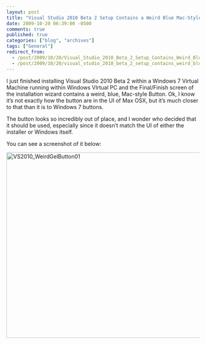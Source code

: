 ```yaml
---
layout: post
title: "Visual Studio 2010 Beta 2 Setup Contains a Weird Blue Mac-Style Button!"
date: 2009-10-20 06:39:00 -0500
comments: true
published: true
categories: ["blog", "archives"]
tags: ["General"]
redirect_from: 
  - /post/2009/10/20/Visual_Studio_2010_Beta_2_Setup_Contains_Weird_Blue_Mac-Style_Button
  - /post/2009/10/20/visual_studio_2010_beta_2_setup_contains_weird_blue_mac-style_button
---
```

<!-- more -->
<p>I just finished installing Visual Studio 2010 Beta 2 within a Windows 7 Virtual Machine running within Windows VIrtual PC and the Final/Finish screen of the installation wizard contains a weird, blue, Mac-style Button. Ok, I know it&rsquo;s not exactly how the button are in the UI of Max OSX, but it&rsquo;s much closer to that than it is to Windows 7 buttons.</p>
<p>The button looks so incredibly out of place, and I wonder who decided that it should be used, especially since it doesn&rsquo;t match the UI of either the installer or Windows itself.</p>
<p>You can see a screenshot of it below:</p>
<p><a href="/images/postsVS2010_WeirdGelButton01.png"><img style="border-right-width: 0px; display: inline; border-top-width: 0px; border-bottom-width: 0px; border-left-width: 0px" title="VS2010_WeirdGelButton01" src="/images/postsVS2010_WeirdGelButton01_thumb.png" border="0" alt="VS2010_WeirdGelButton01" width="631" height="484" /></a></p>
